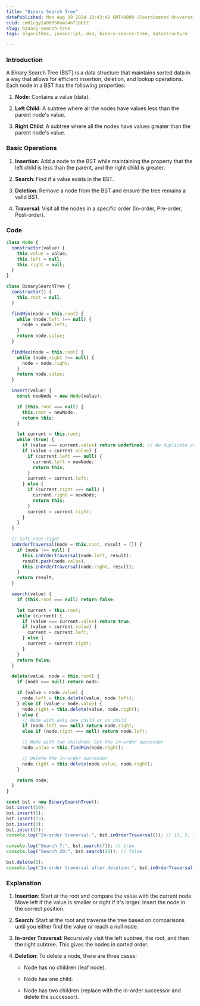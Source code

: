 ```yaml
---
title: "Binary Search Tree"
datePublished: Mon Aug 19 2024 18:43:42 GMT+0000 (Coordinated Universal Time)
cuid: cm01cgy1a00050ams4nf18btz
slug: binary-search-tree
tags: algorithms, javascript, dsa, binary-search-tree, datastructure

---
```


### Introduction

A Binary Search Tree (BST) is a data structure that maintains sorted data in a way that allows for efficient insertion, deletion, and lookup operations. Each node in a BST has the following properties:

1. **Node**: Contains a value (data).
    
2. **Left Child**: A subtree where all the nodes have values less than the parent node's value.
    
3. **Right Child**: A subtree where all the nodes have values greater than the parent node's value.
    

### Basic Operations

1. **Insertion**: Add a node to the BST while maintaining the property that the left child is less than the parent, and the right child is greater.
    
2. **Search**: Find if a value exists in the BST.
    
3. **Deletion**: Remove a node from the BST and ensure the tree remains a valid BST.
    
4. **Traversal**: Visit all the nodes in a specific order (In-order, Pre-order, Post-order).
    

### Code

```javascript
class Node {
  constructor(value) {
    this.value = value;
    this.left = null;
    this.right = null;
  }
}

class BinarySearchTree {
  constructor() {
    this.root = null;
  }

  findMin(node = this.root) {
    while (node.left !== null) {
      node = node.left;
    }
    return node.value;
  }

  findMax(node = this.root) {
    while (node.right !== null) {
      node = node.right;
    }
    return node.value;
  }

  insert(value) {
    const newNode = new Node(value);

    if (this.root === null) {
      this.root = newNode;
      return this;
    }

    let current = this.root;
    while (true) {
      if (value === current.value) return undefined; // No duplicate values allowed
      if (value < current.value) {
        if (current.left === null) {
          current.left = newNode;
          return this;
        }
        current = current.left;
      } else {
        if (current.right === null) {
          current.right = newNode;
          return this;
        }
        current = current.right;
      }
    }
  }

  // left-root-right
  inOrderTraversal(node = this.root, result = []) {
    if (node !== null) {
      this.inOrderTraversal(node.left, result);
      result.push(node.value);
      this.inOrderTraversal(node.right, result);
    }
    return result;
  }

  search(value) {
    if (this.root === null) return false;

    let current = this.root;
    while (current) {
      if (value === current.value) return true;
      if (value < current.value) {
        current = current.left;
      } else {
        current = current.right;
      }
    }
    return false;
  }

  delete(value, node = this.root) {
    if (node === null) return node;

    if (value < node.value) {
      node.left = this.delete(value, node.left);
    } else if (value > node.value) {
      node.right = this.delete(value, node.right);
    } else {
      // Node with only one child or no child
      if (node.left === null) return node.right;
      else if (node.right === null) return node.left;

      // Node with two children: Get the in-order successor
      node.value = this.findMin(node.right);

      // Delete the in-order successor
      node.right = this.delete(node.value, node.right);
    }

    return node;
  }
}
```

```javascript
const bst = new BinarySearchTree();
bst.insert(10);
bst.insert(5);
bst.insert(15);
bst.insert(3);
bst.insert(7);
console.log("In-order traversal:", bst.inOrderTraversal()); // [3, 5, 7, 10, 15]

console.log("Search 7:", bst.search(7)); // true
console.log("Search 20:", bst.search(20)); // false

bst.delete(5);
console.log("In-order traversal after deletion:", bst.inOrderTraversal()); // [3, 7, 10, 15]
```

### Explanation

1. **Insertion**: Start at the root and compare the value with the current node. Move left if the value is smaller or right if it's larger. Insert the node in the correct position.
    
2. **Search**: Start at the root and traverse the tree based on comparisons until you either find the value or reach a null node.
    
3. **In-order Traversal**: Recursively visit the left subtree, the root, and then the right subtree. This gives the nodes in sorted order.
    
4. **Deletion**: To delete a node, there are three cases:
    
    * Node has no children (leaf node).
        
    * Node has one child.
        
    * Node has two children (replace with the in-order successor and delete the successor).